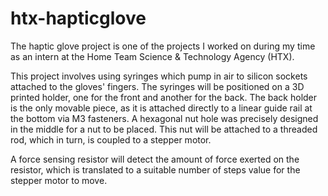 # htx-hapticglove

The haptic glove project is one of the projects I worked on during my time as an intern at the Home Team Science & Technology Agency (HTX).

This project involves using syringes which pump in air to silicon sockets attached to the gloves' fingers. The syringes will be positioned on a 3D printed holder, one for the front and another for the back. The back holder is the only movable piece, as it is attached directly to a linear guide rail at the bottom via M3 fasteners. A hexagonal nut hole was precisely designed in the middle for a nut to be placed. This nut will be attached to a threaded rod, which in turn, is coupled to a stepper motor.

A force sensing resistor will detect the amount of force exerted on the resistor, which is translated to a suitable number of steps value for the stepper motor to move.
